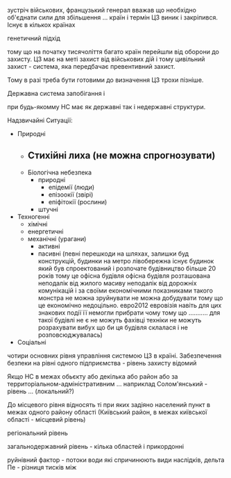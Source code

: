 зустріч військових, французький генерал вважав що необхідно об'єднати сили для збільшення ... країн і термін ЦЗ виник і закріпився. Існує в кількох країнах

генетичний підхід 

тому що на початку тисячоліття багато країн перейшли від оборони до захисту. ЦЗ має на меті захист від військових дій і тому цивільний захист - система, яка передбачає превентивний захист.

Тому в разі треба бути готовими до визначення ЦЗ трохи пізніше.



Державна система запобігання і

при будь-якомму НС має як державні так і недержавні структури.




Надзвичайні Ситуації:
- Природні
	- Стихійні лиха (не можна спрогнозувати)
		- 
	- Біологічна небезпека
		- природні
			- епідемії (люди)
			- епізоокії (звірі)
			- епіфітокії (рослини)
		- штучні
- Техногенні
	- хімічні
	- енергетичні
	- механічні (урагани)
		- активні
		- пасивні (певні перешкоди на шляхах, залишки буд конструкцій, будинки на метро лівобережна існує будинок який був спроектований і розпочате будівництво більше 20 років тому це офісна будівля офісна будівля розташована неподалік від жилого масиву неподалік від дорожніх комунікацій і за своїми економічними показниками такого монстра не можна зруйнувати не можна добудувати тому що це економічно недоцільно. евро2012 евровізія навіть для цих знакових події її немогли прибрати чому тому що ........... для такої будівлі не є не можуть фахівці техніки не можуть розрахувати вибух що би ця будівля склалася і не розповсюджувалась)
- Соціальні


чотири основних рівня управління системою ЦЗ в країні. Забезпечення безпеки на рівні одного підприємства - рівень захисту відомий

Якщо НС в межах обьєкту або декілька або район або за территоріальном-адміністративним ... наприклад Солом'янський - рівень ... (локальний?)

До місцевого рівня відносять ті при яких задіяно населений пункт в межах одного району області (Київський район, в межах київської області - місцевий рівень)

регіональний рівень

загальнодержавний рівень - кілька областей і прикордонні

руйнівний фактор - потоки води які спричинюють види наслідків, дельта Пе - різниця тисків між 
